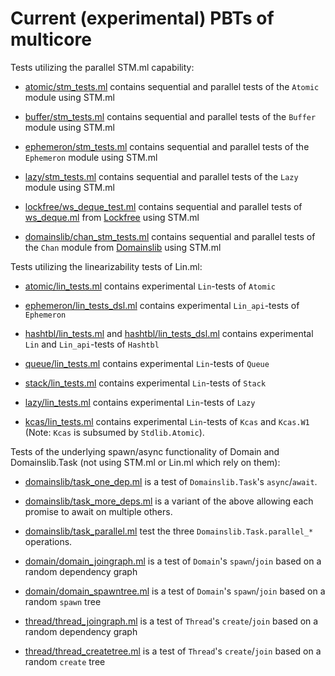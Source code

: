 Current (experimental) PBTs of multicore
========================================

Tests utilizing the parallel STM.ml capability:

 - [atomic/stm_tests.ml](atomic/stm_tests.ml) contains sequential and
   parallel tests of the `Atomic` module using STM.ml

 - [buffer/stm_tests.ml](buffer/stm_tests.ml) contains sequential and
   parallel tests of the `Buffer` module using STM.ml

 - [ephemeron/stm_tests.ml](ephemeron/stm_tests.ml) contains sequential and
   parallel tests of the `Ephemeron` module using STM.ml

 - [lazy/stm_tests.ml](lazy/stm_tests.ml) contains sequential and
   parallel tests of the `Lazy` module using STM.ml

 - [lockfree/ws_deque_test.ml](lockfree/ws_deque_test.ml) contains sequential
   and parallel tests of [ws_deque.ml](https://github.com/ocaml-multicore/lockfree/blob/main/src/ws_deque.ml)
   from [Lockfree](https://github.com/ocaml-multicore/lockfree) using STM.ml

 - [domainslib/chan_stm_tests.ml](domainslib/chan_stm_tests.ml) contains sequential and
   parallel tests of the `Chan` module from [Domainslib](https://github.com/ocaml-multicore/domainslib)
   using STM.ml



Tests utilizing the linearizability tests of Lin.ml:

 - [atomic/lin_tests.ml](atomic/lin_tests.ml) contains experimental `Lin`-tests of `Atomic`

 - [ephemeron/lin_tests_dsl.ml](ephemeron/lin_tests_dsl.ml) contains experimental `Lin_api`-tests of `Ephemeron`

 - [hashtbl/lin_tests.ml](hashtbl/lin_tests.ml) and [hashtbl/lin_tests_dsl.ml](hashtbl/lin_tests_dsl.ml)
   contains experimental `Lin` and `Lin_api`-tests of `Hashtbl`

 - [queue/lin_tests.ml](queue/lin_tests.ml) contains experimental `Lin`-tests of `Queue`

 - [stack/lin_tests.ml](stack/lin_tests.ml) contains experimental `Lin`-tests of `Stack`

 - [lazy/lin_tests.ml](lazy/lin_tests.ml) contains experimental `Lin`-tests of `Lazy`

 - [kcas/lin_tests.ml](kcas/lin_tests.ml) contains experimental
   `Lin`-tests of `Kcas` and `Kcas.W1` (Note: `Kcas` is subsumed by `Stdlib.Atomic`).



Tests of the underlying spawn/async functionality of Domain and
Domainslib.Task (not using STM.ml or Lin.ml which rely on them):

 - [domainslib/task_one_dep.ml](domainslib/task_one_dep.ml) is a test of `Domainslib.Task`'s `async`/`await`.

 - [domainslib/task_more_deps.ml](domainslib/task_more_deps.ml) is a variant of the
   above allowing each promise to await on multiple others.

 - [domainslib/task_parallel.ml](domainslib/task_parallel.ml) test the three `Domainslib.Task.parallel_*` operations.

 - [domain/domain_joingraph.ml](domain/domain_joingraph.ml) is a test of `Domain`'s
   `spawn`/`join` based on a random dependency graph

 - [domain/domain_spawntree.ml](domain/domain_spawntree.ml) is a test of `Domain`'s
   `spawn`/`join` based on a random `spawn` tree

 - [thread/thread_joingraph.ml](thread/thread_joingraph.ml) is a test of `Thread`'s
   `create`/`join` based on a random dependency graph

 - [thread/thread_createtree.ml](thread/thread_createtree.ml) is a test of `Thread`'s
   `create`/`join` based on a random `create` tree
